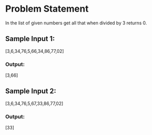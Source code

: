 # Problem Statement

In the list of given numbers get all that when divided by 3 returns 0.


## Sample Input 1:
[3,6,34,76,5,66,34,86,77,02]

### Output:
[3,66]

## Sample Input 2:
[3,6,34,76,5,67,33,86,77,02]

### Output:
[33]
